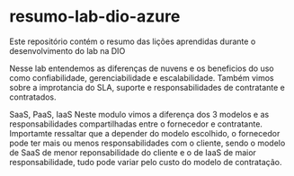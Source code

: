 # resumo-lab-dio-azure
Este repositório contém o resumo das lições aprendidas durante o desenvolvimento do lab na DIO

Nesse lab entendemos as diferenças de nuvens e os beneficios do uso como confiabilidade, gerenciabilidade e escalabilidade.
Também vimos sobre a improtancia do SLA, suporte e responsabilidades de contratante e contratados.

SaaS, PaaS, IaaS
Neste modulo vimos a diferença dos 3 modelos e as responsabilidades compartilhadas entre o fornecedor e contratante.
Importamte ressaltar que a depender do modelo escolhido, o fornecedor pode ter mais ou menos responsabilidades com o cliente, sendo o modelo de SaaS de menor reponsabilidade do cliente e o de IaaS de maior responsabilidade, tudo pode variar pelo custo do modelo de contratação.
